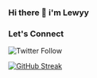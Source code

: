 ### Hi there 👋  i'm Lewyy   
    

### Let's Connect
<img alt="Twitter Follow" src="https://img.shields.io/twitter/follow/coder_flame?color=informational&label=Twitter&style=social">



[![GitHub Streak](https://streak-stats.demolab.com/?user=lewisushindi)](https://git.io/streak-stats)


















